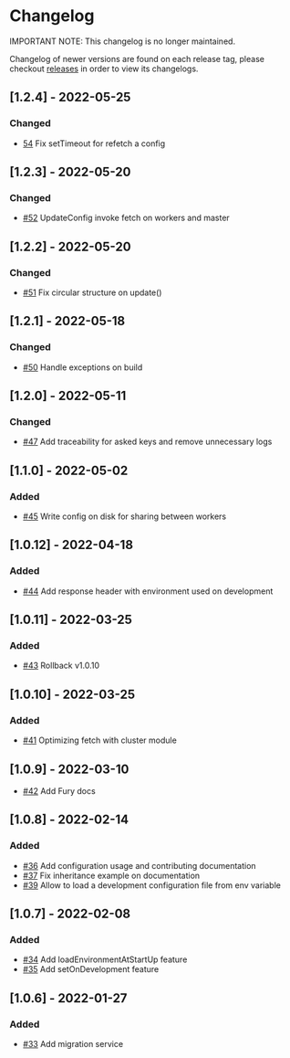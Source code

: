 # Changelog
IMPORTANT NOTE: This changelog is no longer maintained.

Changelog of newer versions are found on each release tag, please checkout [releases](https://github.com/mercadolibre/fury_frontend-config-factory/releases) in order to view its changelogs.

## [1.2.4] - 2022-05-25
### Changed
- [54](https://github.com/mercadolibre/fury_frontend-config-factory/pull/54) Fix setTimeout for refetch a config

## [1.2.3] - 2022-05-20
### Changed
- [#52](https://github.com/mercadolibre/fury_frontend-config-factory/pull/52) UpdateConfig invoke fetch on workers and master

## [1.2.2] - 2022-05-20
### Changed
- [#51](https://github.com/mercadolibre/fury_frontend-config-factory/pull/51) Fix circular structure on update()

## [1.2.1] - 2022-05-18
### Changed
- [#50](https://github.com/mercadolibre/fury_frontend-config-factory/pull/50) Handle exceptions on build

## [1.2.0] - 2022-05-11
### Changed
- [#47](https://github.com/mercadolibre/fury_frontend-config-factory/pull/47/files) Add traceability for asked keys and remove unnecessary logs

## [1.1.0] - 2022-05-02
### Added
- [#45](https://github.com/mercadolibre/fury_frontend-config-factory/pull/45) Write config on disk for sharing between workers

## [1.0.12] - 2022-04-18
### Added
- [#44](https://github.com/mercadolibre/fury_frontend-config-factory/pull/44) Add response header with environment used on development

## [1.0.11] - 2022-03-25
### Added
- [#43](https://github.com/mercadolibre/fury_frontend-config-factory/pull/43) Rollback v1.0.10

## [1.0.10] - 2022-03-25
### Added
- [#41](https://github.com/mercadolibre/fury_frontend-config-factory/pull/41) Optimizing fetch with cluster module
## [1.0.9] - 2022-03-10
- [#42](https://github.com/mercadolibre/fury_frontend-config-factory/pull/42) Add Fury docs

## [1.0.8] - 2022-02-14
### Added
- [#36](https://github.com/mercadolibre/fury_frontend-config-factory/pull/36) Add configuration usage and contributing documentation
- [#37](https://github.com/mercadolibre/fury_frontend-config-factory/pull/37) Fix inheritance example on documentation
- [#39](https://github.com/mercadolibre/fury_frontend-config-factory/pull/39) Allow to load a development configuration file from env variable

## [1.0.7] - 2022-02-08
### Added
- [#34](https://github.com/mercadolibre/fury_frontend-config-factory/pull/34) Add loadEnvironmentAtStartUp feature
- [#35](https://github.com/mercadolibre/fury_frontend-config-factory/pull/35) Add setOnDevelopment feature

## [1.0.6] - 2022-01-27
### Added
- [#33](https://github.com/mercadolibre/fury_frontend-config-factory/pull/33) Add migration service